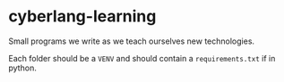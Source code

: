# cyberlang-learning

Small programs we write as we teach ourselves new technologies.

Each folder should be a `VENV` and should contain a `requirements.txt` if in python.
